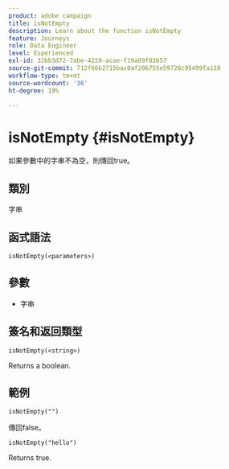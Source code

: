 ```yaml
---
product: adobe campaign
title: isNotEmpty
description: Learn about the function isNotEmpty
feature: Journeys
role: Data Engineer
level: Experienced
exl-id: 32bb3d72-7abe-4220-acae-f19a09f83657
source-git-commit: 712f66b2715bac0af206755e59728c95499fa110
workflow-type: tm+mt
source-wordcount: '36'
ht-degree: 19%

---
```


# isNotEmpty {#isNotEmpty}

如果參數中的字串不為空，則傳回true。

## 類別

字串

## 函式語法

`isNotEmpty(<parameters>)`

## 參數

* 字串

## 簽名和返回類型

`isNotEmpty(<string>)`

Returns a boolean.

## 範例

`isNotEmpty("")`

傳回false。

`isNotEmpty("hello")`

Returns true.
